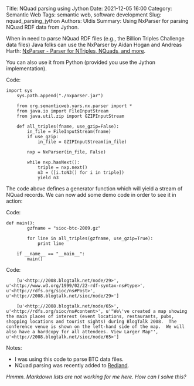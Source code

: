 Title: NQuad parsing using Jython
Date: 2021-12-05 16:00
Category: Semantic Web
Tags: semantic web, software development
Slug: nquad_parsing_jython
Authors: Uldis
Summary: Using NxParser for parsing NQuad RDF data from Jython.

When in need to parse NQuad RDF files (e.g., the Billion Triples Challenge data files) Java folks can use the NxParser by Aidan Hogan and Andreas Harth: [NxParser - Parser for NTriples, NQuads, and more](https://web.archive.org/web/20120725174828/http://sw.deri.org/2006/08/nxparser/).

You can also use it from Python (provided you use the Jython implementation).

Code:

```
import sys
	sys.path.append("./nxparser.jar")
	 
	from org.semanticweb.yars.nx.parser import *
	from java.io import FileInputStream
	from java.util.zip import GZIPInputStream
	 
	def all_triples(fname, use_gzip=False):
	    in_file = FileInputStream(fname)
	    if use_gzip:
	        in_file = GZIPInputStream(in_file)
	 
	    nxp = NxParser(in_file, False)
	 
	    while nxp.hasNext():
	        triple = nxp.next()
	        n3 = ([i.toN3() for i in triple])
	        yield n3
```

The code above defines a generator function which will yield a stream of NQuad records. We can now add some demo code in order to see it in action:

Code:

```
def main():
	    gzfname = "sioc-btc-2009.gz"
	 
	    for line in all_triples(gzfname, use_gzip=True):
	        print line
	 
	if __name__ == "__main__":
	    main()
```

Code:

```
	[u'<http://2008.blogtalk.net/node/29>', u'<http://www.w3.org/1999/02/22-rdf-syntax-ns#type>', u'<http://rdfs.org/sioc/ns#Post>', u'<http://2008.blogtalk.net/sioc/node/29>']
	 
	[u'<http://2008.blogtalk.net/node/65>', u'<http://rdfs.org/sioc/ns#content>', u'"We\'ve created a map showing the main places of interest (event locations, restaurants, pubs, shopping locations and tourist sights) during BlogTalk 2008.  The conference venue is shown on the left-hand side of the map.  We will also have a hardcopy for all attendees. View Larger Map"', u'<http://2008.blogtalk.net/sioc/node/65>']
```

Notes:
  - I was using this code to parse BTC data files.
  - NQuad parsing was recently added to [Redland](http://librdf.org).

*Hmmm. Markdown lists are not working for me here. How can I solve this?*


